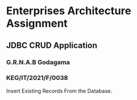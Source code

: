 #  Enterprises Architecture Assignment

## JDBC CRUD Application

### G.R.N.A.B Godagama
### KEG/IT/2021/F/0038
Insert Existing Records From the Database.
